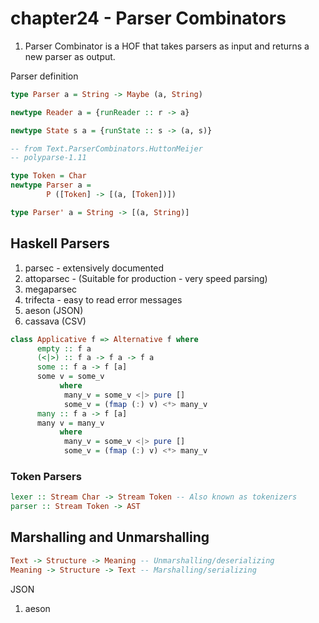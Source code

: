 # chapter24 - Parser Combinators

1. Parser Combinator is a HOF that takes parsers as input and returns a new parser as output.

Parser definition
```haskell
type Parser a = String -> Maybe (a, String)
```

```haskell
newtype Reader a = {runReader :: r -> a}
```

```haskell
newtype State s a = {runState :: s -> (a, s)}
```

```haskell
-- from Text.ParserCombinators.HuttonMeijer
-- polyparse-1.11

type Token = Char
newtype Parser a =
        P ([Token] -> [(a, [Token])])

type Parser' a = String -> [(a, String)]
```

## Haskell Parsers
1. parsec - extensively documented
2. attoparsec - (Suitable for production - very speed parsing)
3. megaparsec
4. trifecta - easy to read error messages
4. aeson (JSON)
5. cassava (CSV)

```haskell
class Applicative f => Alternative f where
      empty :: f a
      (<|>) :: f a -> f a -> f a
      some :: f a -> f [a]
      some v = some_v
           where
            many_v = some_v <|> pure []
            some_v = (fmap (:) v) <*> many_v
      many :: f a -> f [a]
      many v = many_v
           where
            many_v = some_v <|> pure []
            some_v = (fmap (:) v) <*> many_v
```

### Token Parsers
```haskell
lexer :: Stream Char -> Stream Token -- Also known as tokenizers
parser :: Stream Token -> AST
```

## Marshalling and Unmarshalling

```haskell
Text -> Structure -> Meaning -- Unmarshalling/deserializing
Meaning -> Structure -> Text -- Marshalling/serializing
```

JSON
1. aeson